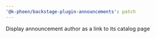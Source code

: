 ```yaml
---
'@k-phoen/backstage-plugin-announcements': patch
---
```


Display announcement author as a link to its catalog page
